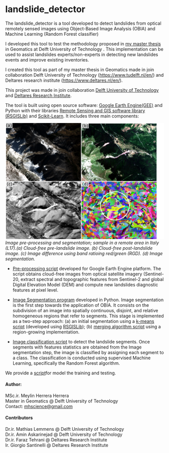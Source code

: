 # landslide_detector


The landslide_detector is a tool developed to detect landslides from optical remotely sensed images using Object-Based Image Analysis (OBIA) and Machine Learning (Random Forest classifier)

I  developed this tool to test the methodology proposed in [my master thesis](https://repository.tudelft.nl/islandora/object/uuid%3A52fe6b3b-ec0b-4cad-b51d-7798830688a4?collection=education) in Geomatics at Delft University of Technology . This implementation can be used to assist landslides experts/non-experts in detecting new landslides events and improve existing inventories.

I created this tool as part of my master thesis in Geomatics made in join collaboration Delft University of Technology (https://www.tudelft.nl/en/) and Deltares research institute (https://www.deltares.nl/en/).

This project was made in join collaboration [Delft University of Technology](https://www.tudelft.nl/en/) and [Deltares Research Institute](https://www.deltares.nl/en/).

The tool is built using open source software: [Google Earth Engine(GEE)](https://earthengine.google.com/) and Python with their libraries [Remote Sensing and GIS software library (RSGISLib)](https://www.rsgislib.org/) and [Scikit-Learn](https://scikit-learn.org/stable/). It includes three main components:

![name me](/doc/img/segmentation.png)
*Image pre-processing and segmentation; sample in a remote area in Italy (L17).(a) Cloud-free pre-landslide image. (b) Cloud-free post-landslide image. (c) Image difference using band ratioing red/green (RGD). (d) Image segmentation.*

- [Pre-processing script](https://github.com/mhscience/landslides_detection/blob/master/pre_processingGEE/pre_processing_thesis_mh.js) developed for Google Earth Engine platform. The script obtains cloud-free images from optical satellite imagery (Sentinel-20, extract spectral and topographic features from Sentinel-2 and global Digital Elevation Model (DEM) and compute new landslides diagnostic features at pixel level. 

- [Image Segmentation program](https://github.com/mhscience/landslides_detection/tree/master/segmentation) developed in Python.  Image segmentation is the first step towards the application of OBIA. It consists on the subdivision of an image into spatially continuous, disjoint, and relative homogeneous regions that refer to segments. This stage is implemented as a two-step approach: (a) an initial segmentation using a [k-means script](https://github.com/mhscience/landslides_detection/tree/master/segmentation/k_means_segmentation)   (developed using [RSGISLib](https://www.rsgislib.org/)); (b) [merging algorithm script](https://github.com/mhscience/landslides_detection/tree/master/segmentation/merging_algorithm) using a region-growing implementation.

- [Image classification script](https://github.com/mhscience/landslides_detection/tree/master/model) to detect the landslide segments. Once segments with features statistics are obtained from the Image segmentation step, the image is classified by assigning each segment to a class. The classification is conducted using supervised Machine Learning, specifically the Random Forest algorithm. 

We provide a [script](https://github.com/mhscience/landslides_detection/tree/master/training_script)for model the training and testing.


#### Author: 
MSc.ir. Meylin Herrera Herrera  
Master in Geomatics @ Delft University of Technology   
Contact: mhscience@gmail.com  

#### Contributors
Dr.ir. Mathias Lemmens @ Delft University of Technology  
Dr.ir. Amin Askarinejad @ Delft University of Technology  
Dr.ir. Faraz Tehrani @ Deltares Research Institute  
Ir. Giorgio Santinelli @ Deltares Research Institute

